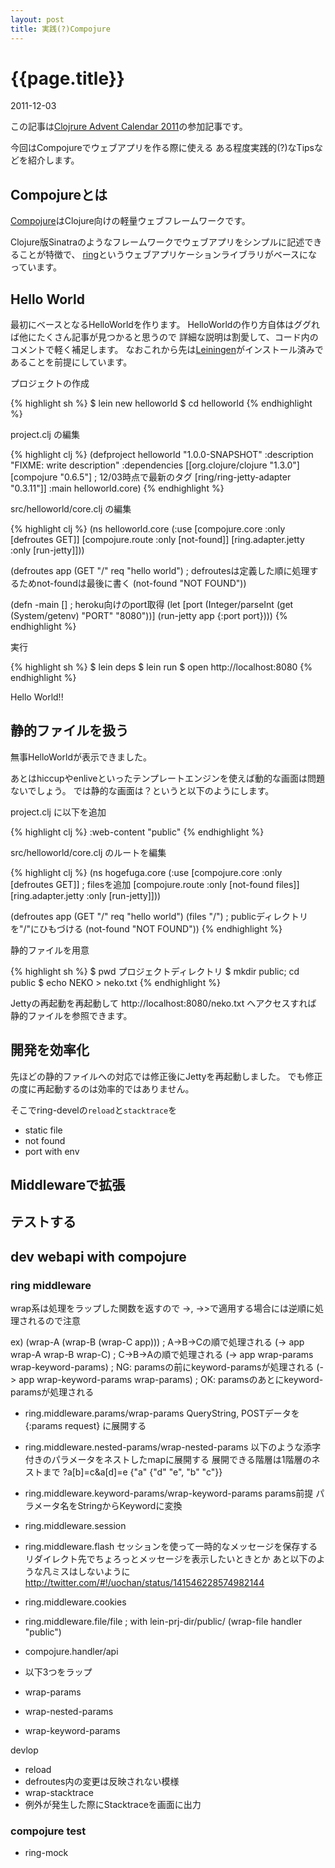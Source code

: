 ```yaml
---
layout: post
title: 実践(?)Compojure
---
```


# {{page.title}}
<p class="meta">2011-12-03</p>

この記事は[Clojrure Advent Calendar 2011](http://partake.in/events/393770ce-4637-4f07-bc14-a1f5120eab71)の参加記事です。

今回はCompojureでウェブアプリを作る際に使える
ある程度実践的(?)なTipsなどを紹介します。

## Compojureとは

[Compojure](https://github.com/weavejester/compojure)はClojure向けの軽量ウェブフレームワークです。

Clojure版Sinatraのようなフレームワークでウェブアプリをシンプルに記述できることが特徴で、
[ring](https://github.com/mmcgrana/ring)というウェブアプリケーションライブラリがベースになっています。

## Hello World

最初にベースとなるHelloWorldを作ります。
HelloWorldの作り方自体はググれば他にたくさん記事が見つかると思うので
詳細な説明は割愛して、コード内のコメントで軽く補足します。
なおこれから先は[Leiningen](https://github.com/technomancy/leiningen)がインストール済みであることを前提にしています。

プロジェクトの作成

{% highlight sh %}
$ lein new helloworld
$ cd helloworld
{% endhighlight %}

project.clj の編集

{% highlight clj %}
(defproject helloworld "1.0.0-SNAPSHOT"
  :description "FIXME: write description"
  :dependencies [[org.clojure/clojure "1.3.0"]
                 [compojure "0.6.5"] ; 12/03時点で最新のタグ
                 [ring/ring-jetty-adapter "0.3.11"]]
  :main helloworld.core)
{% endhighlight %}

src/helloworld/core.clj の編集

{% highlight clj %}
(ns helloworld.core
  (:use
    [compojure.core :only [defroutes GET]]
    [compojure.route :only [not-found]]
    [ring.adapter.jetty :only [run-jetty]]))

(defroutes app
  (GET "/" req "hello world")
  ; defroutesは定義した順に処理するためnot-foundは最後に書く
  (not-found "NOT FOUND"))

(defn -main []
  ; heroku向けのport取得
  (let [port (Integer/parseInt (get (System/getenv) "PORT" "8080"))]
    (run-jetty app {:port port})))
{% endhighlight %}

実行

{% highlight sh %}
$ lein deps
$ lein run
$ open http://localhost:8080
{% endhighlight %}

Hello World!!

## 静的ファイルを扱う

無事HelloWorldが表示できました。

あとはhiccupやenliveといったテンプレートエンジンを使えば動的な画面は問題ないでしょう。
では静的な画面は？というと以下のようにします。

project.clj に以下を追加

{% highlight clj %}
:web-content "public"
{% endhighlight %}

src/helloworld/core.clj のルートを編集

{% highlight clj %}
(ns hogefuga.core
  (:use
    [compojure.core :only [defroutes GET]]
    ; filesを追加
    [compojure.route :only [not-found files]]
    [ring.adapter.jetty :only [run-jetty]]))

(defroutes app
  (GET "/" req "hello world")
  (files "/") ; publicディレクトリを"/"にひもづける
  (not-found "NOT FOUND"))
{% endhighlight %}

静的ファイルを用意

{% highlight sh %}
$ pwd
プロジェクトディレクトリ
$ mkdir public; cd public
$ echo NEKO > neko.txt
{% endhighlight %}

Jettyの再起動を再起動して http://localhost:8080/neko.txt へアクセスすれば
静的ファイルを参照できます。

## 開発を効率化

先ほどの静的ファイルへの対応では修正後にJettyを再起動しました。
でも修正の度に再起動するのは効率的ではありません。

そこでring-develの`reload`と`stacktrace`を


 - static file
 - not found
 - port with env

## Middlewareで拡張
## テストする
## dev webapi with compojure
### ring middleware

 wrap系は処理をラップした関数を返すので
 ->, ->>で適用する場合には逆順に処理されるので注意

 ex)
    (wrap-A (wrap-B (wrap-C app))) ; A->B->Cの順で処理される
    (-> app wrap-A wrap-B wrap-C)  ; C->B->Aの順で処理される
    (-> app wrap-params wrap-keyword-params) ; NG: paramsの前にkeyword-paramsが処理される
    (-> app wrap-keyword-params wrap-params) ; OK: paramsのあとにkeyword-paramsが処理される

 - ring.middleware.params/wrap-params
    QueryString, POSTデータを {:params request} に展開する

 - ring.middleware.nested-params/wrap-nested-params
    以下のような添字付きのパラメータをネストしたmapに展開する
    展開できる階層は1階層のネストまで
    ?a[b]=c&a[d]=e
        {"a" {"d" "e", "b" "c"}}
 - ring.middleware.keyword-params/wrap-keyword-params
    params前提
    パラメータ名をStringからKeywordに変換

 - ring.middleware.session
 - ring.middleware.flash
 セッションを使って一時的なメッセージを保存する
 リダイレクト先でちょろっとメッセージを表示したいときとか
 あと以下のような凡ミスはしないように
 http://twitter.com/#!/uochan/status/141546228574982144

 - ring.middleware.cookies
 - ring.middleware.file/file
    ; with lein-prj-dir/public/
    (wrap-file handler "public")

 - compojure.handler/api
  - 以下3つをラップ
   - wrap-params
   - wrap-nested-params
   - wrap-keyword-params

devlop

 - reload
  - defroutes内の変更は反映されない模様
 - wrap-stacktrace
  - 例外が発生した際にStacktraceを画面に出力

### compojure test
 - ring-mock


